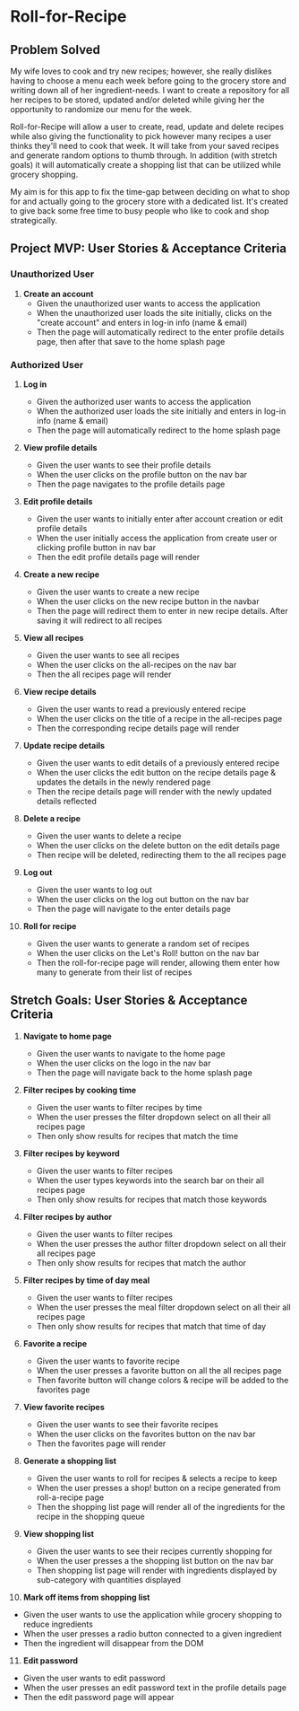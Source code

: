 # Roll-for-Recipe

## Problem Solved

My wife loves to cook and try new recipes; however, she really dislikes having to choose a menu each week before going to the grocery store and writing down all of her ingredient-needs. I want to create a repository for all her recipes to be stored, updated and/or deleted while giving her the opportunity to randomize our menu for the week.

Roll-for-Recipe will allow a user to create, read, update and delete recipes while also giving the functionality to pick however many recipes a user thinks they'll need to cook that week. It will take from your saved recipes and generate random options to thumb through. In addition (with stretch goals) it will automatically create a shopping list that can be utilized while grocery shopping.

My aim is for this app to fix the time-gap between deciding on what to shop for and actually going to the grocery store with a dedicated list. It's created to give back some free time to busy people who like to cook and shop strategically.

## Project MVP: User Stories & Acceptance Criteria

### Unauthorized User

1. **Create an account**
   - Given the unauthorized user wants to access the application
   - When the unauthorized user loads the site initially, clicks on the "create account" and enters in log-in info (name & email)
   - Then the page will automatically redirect to the enter profile details page, then after that save to the home splash page

### Authorized User

1. **Log in**

   - Given the authorized user wants to access the application
   - When the authorized user loads the site initially and enters in log-in info (name & email)
   - Then the page will automatically redirect to the home splash page

2. **View profile details**

   - Given the user wants to see their profile details
   - When the user clicks on the profile button on the nav bar
   - Then the page navigates to the profile details page

3. **Edit profile details**

   - Given the user wants to initially enter after account creation or edit profile details
   - When the user initially access the application from create user or clicking profile button in nav bar
   - Then the edit profile details page will render

4. **Create a new recipe**

   - Given the user wants to create a new recipe
   - When the user clicks on the new recipe button in the navbar
   - Then the page will redirect them to enter in new recipe details. After saving it will redirect to all recipes

5. **View all recipes**

   - Given the user wants to see all recipes
   - When the user clicks on the all-recipes on the nav bar
   - Then the all recipes page will render

6. **View recipe details**

   - Given the user wants to read a previously entered recipe
   - When the user clicks on the title of a recipe in the all-recipes page
   - Then the corresponding recipe details page will render

7. **Update recipe details**

   - Given the user wants to edit details of a previously entered recipe
   - When the user clicks the edit button on the recipe details page & updates the details in the newly rendered page
   - Then the recipe details page will render with the newly updated details reflected

8. **Delete a recipe**

   - Given the user wants to delete a recipe
   - When the user clicks on the delete button on the edit details page
   - Then recipe will be deleted, redirecting them to the all recipes page

9. **Log out**

   - Given the user wants to log out
   - When the user clicks on the log out button on the nav bar
   - Then the page will navigate to the enter details page

10. **Roll for recipe**
    - Given the user wants to generate a random set of recipes
    - When the user clicks on the Let's Roll! button on the nav bar
    - Then the roll-for-recipe page will render, allowing them enter how many to generate from their list of recipes

## Stretch Goals: User Stories & Acceptance Criteria

1. **Navigate to home page**

   - Given the user wants to navigate to the home page
   - When the user clicks on the logo in the nav bar
   - Then the page will navigate back to the home splash page

2. **Filter recipes by cooking time**

   - Given the user wants to filter recipes by time
   - When the user presses the filter dropdown select on all their all recipes page
   - Then only show results for recipes that match the time

3. **Filter recipes by keyword**

   - Given the user wants to filter recipes
   - When the user types keywords into the search bar on their all recipes page
   - Then only show results for recipes that match those keywords

4. **Filter recipes by author**

   - Given the user wants to filter recipes
   - When the user presses the author filter dropdown select on all their all recipes page
   - Then only show results for recipes that match the author

5. **Filter recipes by time of day meal**

   - Given the user wants to filter recipes
   - When the user presses the meal filter dropdown select on all their all recipes page
   - Then only show results for recipes that match that time of day

6. **Favorite a recipe**

   - Given the user wants to favorite recipe
   - When the user presses a favorite button on all the all recipes page
   - Then favorite button will change colors & recipe will be added to the favorites page

7. **View favorite recipes**

   - Given the user wants to see their favorite recipes
   - When the user clicks on the favorites button on the nav bar
   - Then the favorites page will render

8. **Generate a shopping list**

   - Given the user wants to roll for recipes & selects a recipe to keep
   - When the user presses a shop! button on a recipe generated from roll-a-recipe page
   - Then the shopping list page will render all of the ingredients for the recipe in the shopping queue

9. **View shopping list**

   - Given the user wants to see their recipes currently shopping for
   - When the user presses a the shopping list button on the nav bar
   - Then shopping list page will render with ingredients displayed by sub-category with quantities displayed

10. **Mark off items from shopping list**

- Given the user wants to use the application while grocery shopping to reduce ingredients
- When the user presses a radio button connected to a given ingredient
- Then the ingredient will disappear from the DOM

11. **Edit password**

- Given the user wants to edit password
- When the user presses an edit password text in the profile details page
- Then the edit password page will appear
